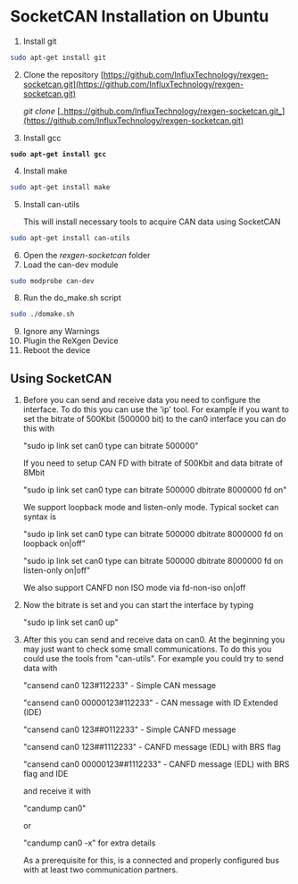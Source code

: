 # SocketCAN Installation on Ubuntu

1. Install git

```bash
sudo apt-get install git
```

2.  Clone the repository [https://github.com/InfluxTechnology/rexgen-socketcan.git](https://github.com/InfluxTechnology/rexgen-socketcan.git)

    &#x20;_git clone_ [_https://github.com/InfluxTechnology/rexgen-socketcan.git_](https://github.com/InfluxTechnology/rexgen-socketcan.git)
3. Install gcc

<pre class="language-bash"><code class="lang-bash"><strong>sudo apt-get install gcc
</strong></code></pre>

4. Install make

```bash
sudo apt-get install make    
```

5.  Install can-utils

    This will install necessary tools to acquire CAN data using SocketCAN

```bash
sudo apt-get install can-utils
```

6. Open the _rexgen-socketcan_ folder
7. Load the can-dev module

```bash
sudo modprobe can-dev
```

8. Run the do\_make.sh script

```bash
sudo ./domake.sh
```

9. Ignore any Warnings
10. Plugin the ReXgen Device
11. Reboot the device

## Using SocketCAN

1.  Before you can send and receive data you need to configure the interface. To do this you can use the 'ip' tool. For example if you want to set the bitrate of 500Kbit (500000 bit) to the can0 interface you can do this with&#x20;

    "sudo ip link set can0 type can bitrate 500000"

    If you need to setup CAN FD with bitrate of 500Kbit and data bitrate of 8Mbit&#x20;

    "sudo ip link set can0 type can bitrate 500000 dbitrate 8000000 fd on"

    We support loopback mode and listen-only mode. Typical socket can syntax is&#x20;

    "sudo ip link set can0 type can bitrate 500000 dbitrate 8000000 fd on loopback on|off"&#x20;

    "sudo ip link set can0 type can bitrate 500000 dbitrate 8000000 fd on listen-only on|off"

    We also support CANFD non ISO mode via fd-non-iso on|off
2.  Now the bitrate is set and you can start the interface by typing

    "sudo ip link set can0 up"
3.  After this you can send and receive data on can0. At the beginning you may just want to check some small communications. To do this you could use the tools from "can-utils". For example you could try to send data with

    "cansend can0 123#112233" - Simple CAN message&#x20;

    "cansend can0 00000123#112233" - CAN message with ID Extended (IDE)&#x20;

    "cansend can0 123##0112233" - Simple CANFD message&#x20;

    "cansend can0 123##1112233" - CANFD message (EDL) with BRS flag&#x20;

    "cansend can0 00000123##1112233" - CANFD message (EDL) with BRS flag and IDE&#x20;

    and receive it with

    "candump can0"&#x20;

    or&#x20;

    "candump can0 -x" for extra details

    As a prerequisite for this, is a connected and properly configured bus with at least two communication partners.
